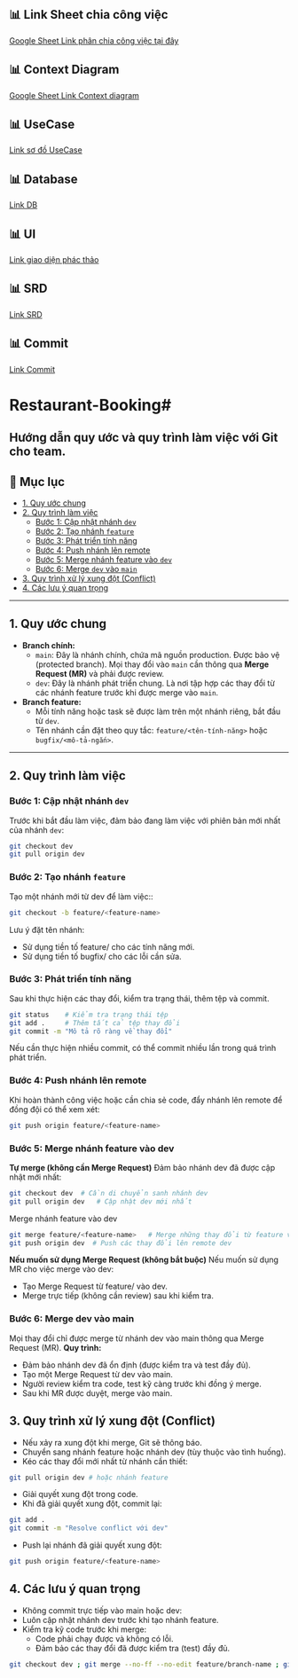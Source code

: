 ## 📊 Link Sheet chia công việc
[Google Sheet Link phân chia công việc tại đây](https://docs.google.com/spreadsheets/d/1atsNKm6Y-JRcvNQi7eG9-CXlm_pNgXvSGurxGQ6UhsI/edit?gid=1883777943#gid=1883777943)

## 📊 Context Diagram
[Google Sheet Link Context diagram](https://docs.google.com/spreadsheets/d/1atsNKm6Y-JRcvNQi7eG9-CXlm_pNgXvSGurxGQ6UhsI/edit?gid=1639159076#gid=1639159076)

## 📊 UseCase
[Link sơ đồ UseCase](https://drive.google.com/file/d/1pGkV6XPxAEofac2WvJl8cBxqgSiHDlr8/view?usp=sharing)

## 📊 Database
[Link DB](https://dbdiagram.io/d/68cecd0a960f6d821a093740)

## 📊 UI
[Link giao diện phác thảo](https://www.figma.com/design/iE6EyCehhRPNBPADefjhcz/Untitled?node-id=2-3770&t=cdVCvv1pVdqxcqDg-1)

## 📊 SRD
[Link SRD](https://docs.google.com/document/d/1NGVhm4wpiW2xgVnAT0Xw9Cm6M1-uhOuG/edit)

## 📊 Commit
[Link Commit](https://docs.google.com/document/d/1LJazZoksIOOlJ6nCn5Zqq3p5CDD7ozOYd2rMHLN9esI/edit?hl=vi&tab=t.0)

# Restaurant-Booking#
Hướng dẫn quy ước và quy trình làm việc với Git cho team.
---

## 📑 Mục lục
- [1. Quy ước chung](#1-quy-ước-chung)
- [2. Quy trình làm việc](#2-quy-trình-làm-việc)
  - [Bước 1: Cập nhật nhánh `dev`](#bước-1-cập-nhật-nhánh-dev)
  - [Bước 2: Tạo nhánh `feature`](#bước-2-tạo-nhánh-feature)
  - [Bước 3: Phát triển tính năng](#bước-3-phát-triển-tính-năng)
  - [Bước 4: Push nhánh lên remote](#bước-4-push-nhánh-lên-remote)
  - [Bước 5: Merge nhánh feature vào `dev`](#bước-5-merge-nhánh-feature-vào-dev)
  - [Bước 6: Merge `dev` vào `main`](#bước-6-merge-dev-vào-main)
- [3. Quy trình xử lý xung đột (Conflict)](#3-quy-trình-xử-lý-xung-đột-conflict)
- [4. Các lưu ý quan trọng](#4-các-lưu-ý-quan-trọng)

---

## **1. Quy ước chung**
- **Branch chính:**
  - `main`: Đây là nhánh chính, chứa mã nguồn production. Được bảo vệ (protected branch). Mọi thay đổi vào `main` cần thông qua **Merge Request (MR)** và phải được review.
  - `dev`: Đây là nhánh phát triển chung. Là nơi tập hợp các thay đổi từ các nhánh feature trước khi được merge vào `main`.
- **Branch feature:**
  - Mỗi tính năng hoặc task sẽ được làm trên một nhánh riêng, bắt đầu từ `dev`.
  - Tên nhánh cần đặt theo quy tắc: `feature/<tên-tính-năng>` hoặc `bugfix/<mô-tả-ngắn>`.

---

## **2. Quy trình làm việc**
### **Bước 1: Cập nhật nhánh `dev`**
Trước khi bắt đầu làm việc, đảm bảo đang làm việc với phiên bản mới nhất của nhánh `dev`:

```bash
git checkout dev
git pull origin dev
```

### **Bước 2: Tạo nhánh `feature`**
Tạo một nhánh mới từ dev để làm việc::
```bash
git checkout -b feature/<feature-name>
```

Lưu ý đặt tên nhánh:
+ Sử dụng tiền tố feature/ cho các tính năng mới.
+ Sử dụng tiền tố bugfix/ cho các lỗi cần sửa.

### **Bước 3: Phát triển tính năng**
Sau khi thực hiện các thay đổi, kiểm tra trạng thái, thêm tệp và commit.
```bash
git status    # Kiểm tra trạng thái tệp
git add .     # Thêm tất cả tệp thay đổi
git commit -m "Mô tả rõ ràng về thay đổi"
```

Nếu cần thực hiện nhiều commit, có thể commit nhiều lần trong quá trình phát triển.

### **Bước 4: Push nhánh lên remote**
Khi hoàn thành công việc hoặc cần chia sẻ code, đẩy nhánh lên remote để đồng đội có thể xem xét:
```bash
git push origin feature/<feature-name>
```

### **Bước 5: Merge nhánh feature vào dev**
**Tự merge (không cần Merge Request)**
Đảm bảo nhánh dev đã được cập nhật mới nhất:
```bash
git checkout dev  # Cần di chuyển sanh nhánh dev
git pull origin dev   # Cập nhật dev mới nhất
```
Merge nhánh feature vào dev
```bash
git merge feature/<feature-name>   # Merge những thay đổi từ feature vào dev
git push origin dev  # Push các thay đổi lên remote dev
```

**Nếu muốn sử dụng Merge Request (không bắt buộc)**
Nếu muốn sử dụng MR cho việc merge vào dev:
+ Tạo Merge Request từ feature/<feature-name> vào dev.
+ Merge trực tiếp (không cần review) sau khi kiểm tra.

### **Bước 6: Merge dev vào main**
Mọi thay đổi chỉ được merge từ nhánh dev vào main thông qua Merge Request (MR).
**Quy trình:**
+ Đảm bảo nhánh dev đã ổn định (được kiểm tra và test đầy đủ).
+ Tạo một Merge Request từ dev vào main.
+ Người review kiểm tra code, test kỹ càng trước khi đồng ý merge.
+ Sau khi MR được duyệt, merge vào main.

## **3. Quy trình xử lý xung đột (Conflict)**
+ Nếu xảy ra xung đột khi merge, Git sẽ thông báo.
+ Chuyển sang nhánh feature hoặc nhánh dev (tùy thuộc vào tình huống).
+ Kéo các thay đổi mới nhất từ nhánh cần thiết:
```bash
git pull origin dev # hoặc nhánh feature
```
+ Giải quyết xung đột trong code.
+ Khi đã giải quyết xung đột, commit lại:
```bash
git add .
git commit -m "Resolve conflict với dev"
```

+ Push lại nhánh đã giải quyết xung đột:
```bash
git push origin feature/<feature-name>
```

## **4. Các lưu ý quan trọng**
+ Không commit trực tiếp vào main hoặc dev:
+ Luôn cập nhật nhánh dev trước khi tạo nhánh feature.
+ Kiểm tra kỹ code trước khi merge:
    - Code phải chạy được và không có lỗi.
    - Đảm bảo các thay đổi đã được kiểm tra (test) đầy đủ.

```bash
git checkout dev ; git merge --no-ff --no-edit feature/branch-name ; git push origin dev --force-with-lease
```
